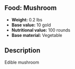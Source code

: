 ## Food: Mushroom

- **Weight:** 0.2 lbs
- **Base value:** 10 gold
- **Nutritional value:** 100 rounds
- **Base material:** Vegetable

## Description

Edible mushroom
